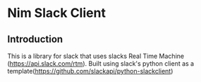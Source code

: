 # Nim Slack Client

## Introduction
This is a library for slack that uses slacks Real Time Machine (https://api.slack.com/rtm). Built using slack's python client as a template(https://github.com/slackapi/python-slackclient)
